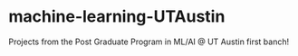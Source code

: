 # machine-learning-UTAustin
Projects from the Post Graduate Program in ML/AI @ UT Austin
first banch!
